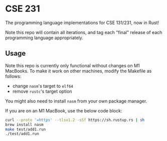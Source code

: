 # CSE 231

The programming language implementations for CSE 131/231, now in Rust!

Note this repo will contain all iterations, and tag each "final" release
of each programming language appropriately.

## Usage

Note this repo is currently only functional without changes on M1 MacBooks.
To make it work on other machines, modify the Makefile as follows:
- change `nasm`'s target to `elf64`
- remove `rustc`'s target option

You might also need to install `nasm` from your own package manager.

If you are on an M1 MacBook, use the below code block:

```sh
curl --proto '=https' --tlsv1.2 -sSf https://sh.rustup.rs | sh
brew install nasm
make test/add1.run
./test/add1.run
```
